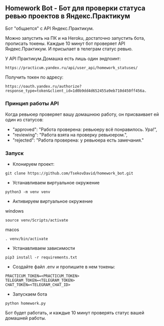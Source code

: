 ## Homework Bot - Бот для проверки статуса ревью проектов в Яндекс.Практикум

Бот "общается" с API Яндекс.Практикум.

Можно запустить на ПК и на Heroku, достаточно запустить бота, прописать токены.
Каждые 10 минут бот проверяет API Яндекс.Практикум. И присылает в телеграм статус ревью.

У API Практикум.Домашка есть лишь один эндпоинт: 
```
https://practicum.yandex.ru/api/user_api/homework_statuses/
```
Получить токен по адресу: 
```
https://oauth.yandex.ru/authorize?response_type=token&client_id=1d0b9dd4d652455a9eb710d450ff456a.
```

### Принцип работы API
Когда ревьюер проверяет вашу домашнюю работу, он присваивает ей один из статусов:

 -   "approved": "Работа проверена: ревьюеру всё понравилось. Ура!",
 -   "reviewing": "Работа взята на проверку ревьюером.",
 -   "rejected": "Работа проверена: у ревьюера есть замечания."

### Запуск

* Клонируем проект:

```
git clone https://github.com/TsekovDavid/homework_bot.git
```

* Устанавливаем виртуальное окружение

```
python3 -m venv venv
```

* Активируем виртуальное окружение

windows
```
source venv/Scripts/activate
```
macos
```
. venv/bin/activate
```

* Устанавливаем зависимости

```
pip3 install -r requirements.txt
```

* Создайте файл .env и пропишите в нем токены:

```
PRACTICUM_TOKEN=<PRACTICUM_TOKEN>
TELEGRAM_TOKEN=<TELEGRAM_TOKEN>
CHAT_TOKEN=<TELEGRAM_CHAT_ID>
```

* Запускаем бота

```
python homework.py
```

Бот будет работать, и каждые 10 минут проверять статус вашей домашней работы.
